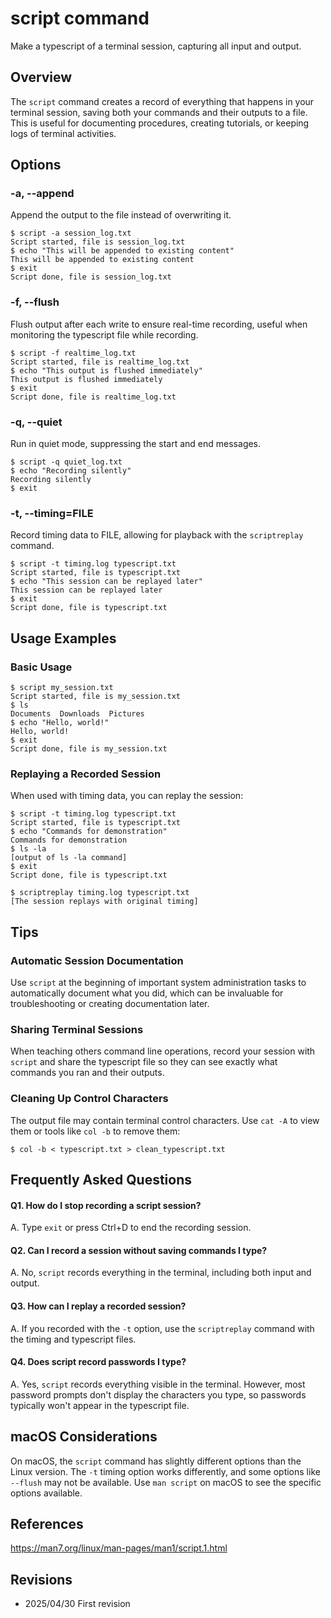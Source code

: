 # script command

Make a typescript of a terminal session, capturing all input and output.

## Overview

The `script` command creates a record of everything that happens in your terminal session, saving both your commands and their outputs to a file. This is useful for documenting procedures, creating tutorials, or keeping logs of terminal activities.

## Options

### **-a, --append**

Append the output to the file instead of overwriting it.

```console
$ script -a session_log.txt
Script started, file is session_log.txt
$ echo "This will be appended to existing content"
This will be appended to existing content
$ exit
Script done, file is session_log.txt
```

### **-f, --flush**

Flush output after each write to ensure real-time recording, useful when monitoring the typescript file while recording.

```console
$ script -f realtime_log.txt
Script started, file is realtime_log.txt
$ echo "This output is flushed immediately"
This output is flushed immediately
$ exit
Script done, file is realtime_log.txt
```

### **-q, --quiet**

Run in quiet mode, suppressing the start and end messages.

```console
$ script -q quiet_log.txt
$ echo "Recording silently"
Recording silently
$ exit
```

### **-t, --timing=FILE**

Record timing data to FILE, allowing for playback with the `scriptreplay` command.

```console
$ script -t timing.log typescript.txt
Script started, file is typescript.txt
$ echo "This session can be replayed later"
This session can be replayed later
$ exit
Script done, file is typescript.txt
```

## Usage Examples

### Basic Usage

```console
$ script my_session.txt
Script started, file is my_session.txt
$ ls
Documents  Downloads  Pictures
$ echo "Hello, world!"
Hello, world!
$ exit
Script done, file is my_session.txt
```

### Replaying a Recorded Session

When used with timing data, you can replay the session:

```console
$ script -t timing.log typescript.txt
Script started, file is typescript.txt
$ echo "Commands for demonstration"
Commands for demonstration
$ ls -la
[output of ls -la command]
$ exit
Script done, file is typescript.txt

$ scriptreplay timing.log typescript.txt
[The session replays with original timing]
```

## Tips

### Automatic Session Documentation

Use `script` at the beginning of important system administration tasks to automatically document what you did, which can be invaluable for troubleshooting or creating documentation later.

### Sharing Terminal Sessions

When teaching others command line operations, record your session with `script` and share the typescript file so they can see exactly what commands you ran and their outputs.

### Cleaning Up Control Characters

The output file may contain terminal control characters. Use `cat -A` to view them or tools like `col -b` to remove them:

```console
$ col -b < typescript.txt > clean_typescript.txt
```

## Frequently Asked Questions

#### Q1. How do I stop recording a script session?
A. Type `exit` or press Ctrl+D to end the recording session.

#### Q2. Can I record a session without saving commands I type?
A. No, `script` records everything in the terminal, including both input and output.

#### Q3. How can I replay a recorded session?
A. If you recorded with the `-t` option, use the `scriptreplay` command with the timing and typescript files.

#### Q4. Does script record passwords I type?
A. Yes, `script` records everything visible in the terminal. However, most password prompts don't display the characters you type, so passwords typically won't appear in the typescript file.

## macOS Considerations

On macOS, the `script` command has slightly different options than the Linux version. The `-t` timing option works differently, and some options like `--flush` may not be available. Use `man script` on macOS to see the specific options available.

## References

https://man7.org/linux/man-pages/man1/script.1.html

## Revisions

- 2025/04/30 First revision